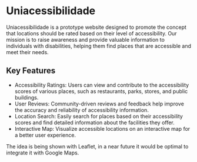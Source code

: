 # Uniacessibilidade

Uniacessibilidade is a prototype website designed to promote the concept that locations should be rated based on their level of accessibility. Our mission is to raise awareness and provide valuable information to individuals with disabilities, helping them find places that are accessible and meet their needs.

## Key Features

  - Accessibility Ratings: Users can view and contribute to the accessibility scores of various places, such as restaurants, parks, stores, and public buildings.
  - User Reviews: Community-driven reviews and feedback help improve the accuracy and reliability of accessibility information.
  - Location Search: Easily search for places based on their accessibility scores and find detailed information about the facilities they offer.
  - Interactive Map: Visualize accessible locations on an interactive map for a better user experience.

The idea is being shown with Leaflet, in a near future it would be optimal to integrate it with Google Maps.
